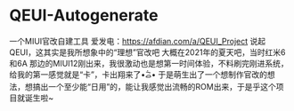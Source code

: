 # QEUI-Autogenerate
一个MIUI官改自建工具
爱发电：https://afdian.com/a/QEUI_Project
说起QEUI，这其实是我所想象中的“理想”官改吧 大概在2021年的夏天吧，当时红米6和6A 那边的MIUI12刚出来，我很激动也是想第一时间体验，不料刷完刚进系统，给我的第一感觉就是“卡”，卡出翔来了•᷄ࡇ•᷅ 于是萌生出了一个想制作官改的想法，想搞出一个至少能“日用”的，能让我感觉出流畅的ROM出来，于是乎这个项目就诞生啦~
